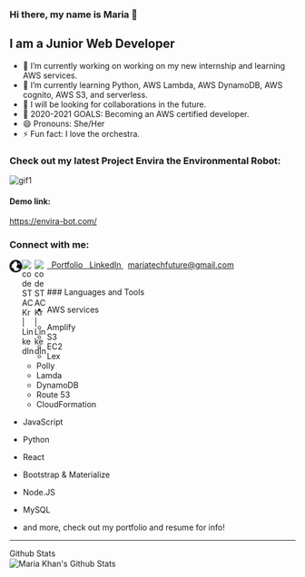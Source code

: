 ### Hi there, my name is Maria  👋

## I am a Junior Web Developer

- 🔭 I’m currently working on working on my new internship and learning AWS services. 
- 🌱 I’m currently learning Python, AWS Lambda, AWS DynamoDB, AWS cognito, AWS S3, and serverless.
- 👯 I will be looking for collaborations in the future.
- 💬 2020-2021 GOALS: Becoming an AWS certified developer.
- 😄 Pronouns: She/Her
- ⚡ Fun fact: I love the orchestra.

### Check out my latest Project Envira the Environmental Robot:
![gif1](https://media.giphy.com/media/VDAuv7bMueJSBo4rMc/giphy.gif)

#### Demo link: 

https://envira-bot.com/

### Connect with me:

<a href =""> <img align="left" alt="codeSTACKr.com" width="22px" src="https://raw.githubusercontent.com/iconic/open-iconic/master/svg/globe.svg" />&nbsp; Portfolio </a>
<a href="https://www.linkedin.com/in/maria-khan-tech/"><img align="left" alt="codeSTACKr | LinkedIn" width="22px" src="https://cdn.jsdelivr.net/npm/simple-icons@v3/icons/linkedin.svg" />&nbsp; LinkedIn </a>
<img align="left" alt="codeSTACKr | LinkedIn" width="22px" src="https://cdn.jsdelivr.net/npm/simple-icons@3.9.0/icons/mail-dot-ru.svg" />&nbsp; mariatechfuture@gmail.com

<br />
### Languages and Tools    

* AWS services      
    * Amplify
    * S3
    * EC2
    * Lex
    * Polly
    * Lamda
    * DynamoDB
    * Route 53
    * CloudFormation

* JavaScript
* Python
* React
* Bootstrap & Materialize
* Node.JS
* MySQL
* and more, check out my portfolio and resume for info!

---




  <summary> Github Stats</summary>

  <img align="center" alt="Maria Khan's Github Stats" src="https://github-readme-stats.codestackr.vercel.app/api?username=MariaKhantech&show_icons=true&&theme=radical&count_private=true" />
    


